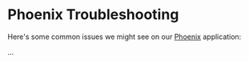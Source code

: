 # Phoenix Troubleshooting

Here's some common issues we might see on our [Phoenix](https://github.com/DoSomething/phoenix-next/) application:

…
